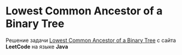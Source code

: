 # Lowest Common Ancestor of a Binary Tree
Решение задачи [Lowest Common Ancestor of a Binary Tree](https://leetcode.com/problems/lowest-common-ancestor-of-a-binary-tree/) с сайта **LeetCode** на языке **Java**